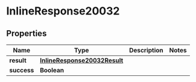 # InlineResponse20032

## Properties
Name | Type | Description | Notes
------------ | ------------- | ------------- | -------------
**result** | [**InlineResponse20032Result**](InlineResponse20032Result.md) |  | 
**success** | **Boolean** |  | 

